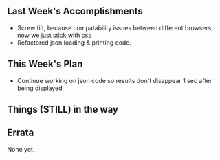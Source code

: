 ## Last Week's Accomplishments
- Screw tilt, because compatability issues between different browsers, now we just stick with css
- Refactored json loading & printing code.
## This Week's Plan
- Continue working on json code so results don't disappear 1 sec after being displayed
## Things (STILL) in the way
<!-- - Biology-->
## Errata
None yet.